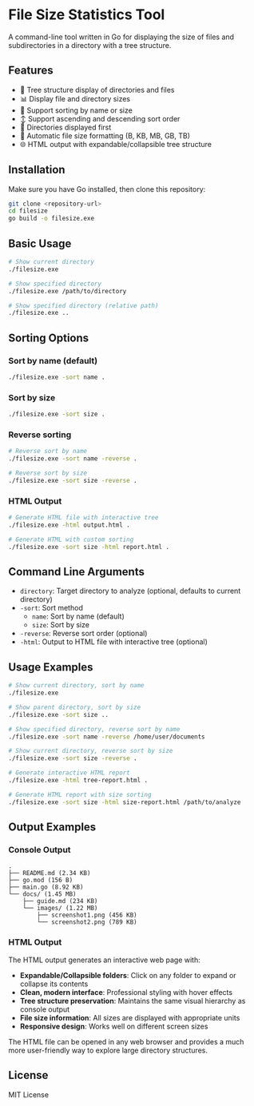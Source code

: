 # File Size Statistics Tool

A command-line tool written in Go for displaying the size of files and subdirectories in a directory with a tree structure.

## Features

- 🌳 Tree structure display of directories and files
- 📊 Display file and directory sizes
- 🔄 Support sorting by name or size
- ↕️ Support ascending and descending sort order
- 📁 Directories displayed first
- 💾 Automatic file size formatting (B, KB, MB, GB, TB)
- 🌐 HTML output with expandable/collapsible tree structure

## Installation

Make sure you have Go installed, then clone this repository:

```bash
git clone <repository-url>
cd filesize
go build -o filesize.exe
```

## Basic Usage

```bash
# Show current directory
./filesize.exe

# Show specified directory
./filesize.exe /path/to/directory

# Show specified directory (relative path)
./filesize.exe ..
```

## Sorting Options

### Sort by name (default)
```bash
./filesize.exe -sort name .
```

### Sort by size
```bash
./filesize.exe -sort size .
```

### Reverse sorting
```bash
# Reverse sort by name
./filesize.exe -sort name -reverse .

# Reverse sort by size
./filesize.exe -sort size -reverse .
```

### HTML Output
```bash
# Generate HTML file with interactive tree
./filesize.exe -html output.html .

# Generate HTML with custom sorting
./filesize.exe -sort size -html report.html .
```

## Command Line Arguments

- `directory`: Target directory to analyze (optional, defaults to current directory)
- `-sort`: Sort method
  - `name`: Sort by name (default)
  - `size`: Sort by size
- `-reverse`: Reverse sort order (optional)
- `-html`: Output to HTML file with interactive tree (optional)

## Usage Examples

```bash
# Show current directory, sort by name
./filesize.exe

# Show parent directory, sort by size
./filesize.exe -sort size ..

# Show specified directory, reverse sort by name
./filesize.exe -sort name -reverse /home/user/documents

# Show current directory, reverse sort by size
./filesize.exe -sort size -reverse .

# Generate interactive HTML report
./filesize.exe -html tree-report.html .

# Generate HTML report with size sorting
./filesize.exe -sort size -html size-report.html /path/to/analyze
```

## Output Examples

### Console Output
```
.
├── README.md (2.34 KB)
├── go.mod (156 B)
├── main.go (8.92 KB)
└── docs/ (1.45 MB)
    ├── guide.md (234 KB)
    └── images/ (1.22 MB)
        ├── screenshot1.png (456 KB)
        └── screenshot2.png (789 KB)
```

### HTML Output
The HTML output generates an interactive web page with:
- **Expandable/Collapsible folders**: Click on any folder to expand or collapse its contents
- **Clean, modern interface**: Professional styling with hover effects
- **Tree structure preservation**: Maintains the same visual hierarchy as console output
- **File size information**: All sizes are displayed with appropriate units
- **Responsive design**: Works well on different screen sizes

The HTML file can be opened in any web browser and provides a much more user-friendly way to explore large directory structures.

## License

MIT License